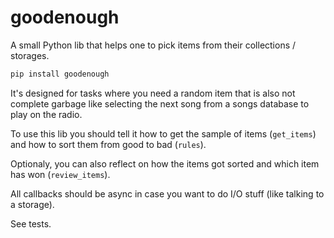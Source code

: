 # goodenough

A small Python lib that helps one to pick items from their collections / storages.

```bash
pip install goodenough
```

It's designed for tasks where you need a random item that is also not complete garbage like selecting the next song from a songs database to play on the radio.

To use this lib you should tell it how to get the sample of items (`get_items`) and how to sort them from good to bad (`rules`).

Optionaly, you can also reflect on how the items got sorted and which item has won (`review_items`).

All callbacks should be async in case you want to do I/O stuff (like talking to a storage).

See tests.
